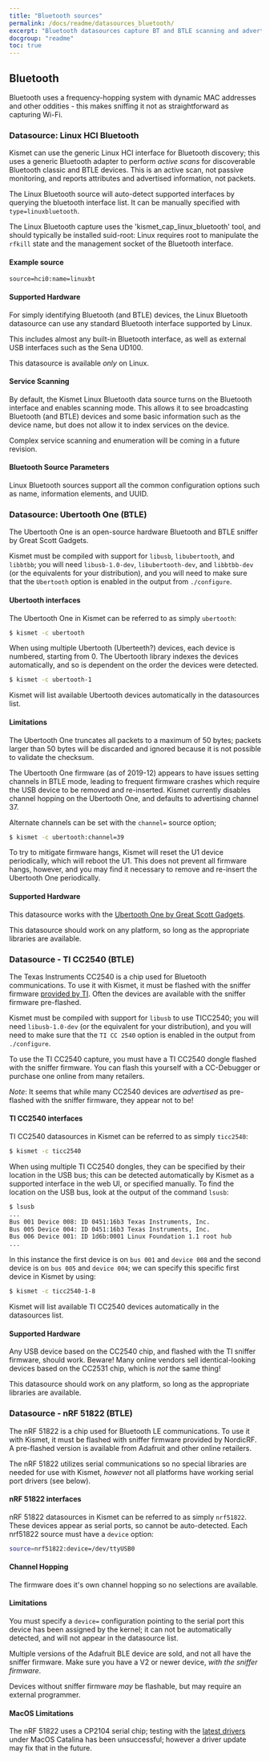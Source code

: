 ```yaml
---
title: "Bluetooth sources"
permalink: /docs/readme/datasources_bluetooth/
excerpt: "Bluetooth datasources capture BT and BTLE scanning and advertised data."
docgroup: "readme"
toc: true
---
```


## Bluetooth
Bluetooth uses a frequency-hopping system with dynamic MAC addresses and other oddities - this makes sniffing it not as straightforward as capturing Wi-Fi.

### Datasource: Linux HCI Bluetooth

Kismet can use the generic Linux HCI interface for Bluetooth discovery; this uses a generic Bluetooth adapter to perform *active scans* for discoverable Bluetooth classic and BTLE devices.  This is an active scan, not passive monitoring, and reports attributes and advertised information, not packets.

The Linux Bluetooth source will auto-detect supported interfaces by querying the bluetooth interface list.  It can be manually specified with `type=linuxbluetooth`.

The Linux Bluetooth capture uses the 'kismet_cap_linux_bluetooth' tool, and should typically be installed suid-root:  Linux requires root to manipulate the `rfkill` state and the management socket of the Bluetooth interface.

#### Example source
```
source=hci0:name=linuxbt
```

#### Supported Hardware

For simply identifying Bluetooth (and BTLE) devices, the Linux Bluetooth datasource can use any standard Bluetooth interface supported by Linux.

This includes almost any built-in Bluetooth interface, as well as external USB interfaces such as the Sena UD100.

This datasource is available *only* on Linux.

#### Service Scanning

By default, the Kismet Linux Bluetooth data source turns on the Bluetooth interface and enables scanning mode.  This allows it to see broadcasting Bluetooth (and BTLE) devices and some basic information such as the device name, but does not allow it to index services on the device.

Complex service scanning and enumeration will be coming in a future revision.

#### Bluetooth Source Parameters
Linux Bluetooth sources support all the common configuration options such as name, information elements, and UUID.

### Datasource: Ubertooth One (BTLE)

The Ubertooth One is an open-source hardware Bluetooth and BTLE sniffer by Great Scott Gadgets.

Kismet must be compiled with support for `libusb`, `libubertooth`, and `libbtbb`; you will need `libusb-1.0-dev`, `libubertooth-dev`, and `libbtbb-dev` (or the equivalents for your distribution), and you will need to make sure that the `Ubertooth` option is enabled in the output from `./configure`.

#### Ubertooth interfaces

The Ubertooth One in Kismet can be referred to as simply `ubertooth`:

```bash
$ kismet -c ubertooth
```

When using multiple Ubertooth (Uberteeth?) devices, each device is numbered, starting from 0.  The Ubertooth library indexes the devices automatically, and so is dependent on the order the devices were detected.

```bash
$ kismet -c ubertooth-1
```

Kismet will list available Ubertooth devices automatically in the datasources list.

#### Limitations

The Ubertooth One truncates all packets to a maximum of 50 bytes; packets larger than 50 bytes will be discarded and ignored because it is not possible to validate the checksum.

The Ubertooth One firmware (as of 2019-12) appears to have issues setting channels in BTLE mode, leading to frequent firmware crashes which require the USB device to be removed and re-inserted.  Kismet currently disables channel hopping on the Ubertooth One, and defaults to advertising channel 37.

Alternate channels can be set with the `channel=` source option;

```bash
$ kismet -c ubertooth:channel=39
```

To try to mitigate firmware hangs, Kismet will reset the U1 device periodically, which will reboot the U1.  This does not prevent all firmware hangs, however, and you may find it necessary to remove and re-insert the Ubertooth One periodically.

#### Supported Hardware

This datasource works with the [Ubertooth One by Great Scott Gadgets](https://greatscottgadgets.com/ubertoothone/).

This datasource should work on any platform, so long as the appropriate libraries are available.

### Datasource - TI CC2540 (BTLE)

The Texas Instruments CC2540 is a chip used for Bluetooth communications.  To use it with Kismet, it must be flashed with the sniffer firmware [provided by TI](http://www.ti.com/tool/PACKET-SNIFFER).  Often the devices are available with the sniffer firmware pre-flashed.

Kismet must be compiled with support for `libusb` to use TICC2540; you will need `libusb-1.0-dev` (or the equivalent for your distribution), and you will need to make sure that the `TI CC 2540` option is enabled in the output from `./configure`.

To use the TI CC2540 capture, you must have a TI CC2540 dongle flashed with the sniffer firmware. You can flash this yourself with a CC-Debugger or purchase one online from many retailers.

*Note*: It seems that while many CC2540 devices are *advertised* as pre-flashed with the sniffer firmware, they appear not to be!

#### TI CC2540 interfaces

TI CC2540 datasources in Kismet can be referred to as simply `ticc2540`:

```bash
$ kismet -c ticc2540
```

When using multiple TI CC2540 dongles, they can be specified by their location in the USB bus; this can be detected automatically by Kismet as a supported interface in the web UI, or specified manually.  To find the location on the USB bus, look at the output of the command `lsusb`:

```bash
$ lsusb
...
Bus 001 Device 008: ID 0451:16b3 Texas Instruments, Inc. 
Bus 005 Device 004: ID 0451:16b3 Texas Instruments, Inc.
Bus 006 Device 001: ID 1d6b:0001 Linux Foundation 1.1 root hub
...
```

In this instance the first device is on `bus 001` and `device 008` and the second device is on `bus 005` and `device 004`; we can specify this specific first device in Kismet by using:

```bash
$ kismet -c ticc2540-1-8
```

Kismet will list available TI CC2540 devices automatically in the datasources list.

#### Supported Hardware

Any USB device based on the CC2540 chip, and flashed with the TI sniffer firmware, should work.  Beware!  Many online vendors sell identical-looking devices based on the CC2531 chip, which is *not* the same thing!

This datasource should work on any platform, so long as the appropriate libraries are available.

### Datasource - nRF 51822 (BTLE)

The nRF 51822 is a chip used for Bluetooth LE communications.   To use it with Kismet, it must be flashed with sniffer firmware provided by NordicRF.  A pre-flashed version is available from Adafruit and other online retailers.

The nRF 51822 utilizes serial communications so no special libraries are needed for use with Kismet, *however* not all platforms have working serial port drivers (see below).

#### nRF 51822 interfaces

nRF 51822 datasources in Kismet can be referred to as simply `nrf51822`.  These devices appear as serial ports, so cannot be auto-detected.  Each nrf51822 source must have a `device` option:

```bash
source=nrf51822:device=/dev/ttyUSB0
```

#### Channel Hopping

The firmware does it's own channel hopping so no selections are available.

#### Limitations

You must specify a `device=` configuration pointing to the serial port this device has been assigned by the kernel; it can not be automatically detected, and will not appear in the datasource list.

Multiple versions of the Adafruit BLE device are sold, and not all have the sniffer firmware.  Make sure you have a V2 or newer device, *with the sniffer firmware*.

Devices without sniffer firmware *may* be flashable, but may require an external programmer.

#### MacOS Limitations

The nRF 51822 uses a CP2104 serial chip; testing with the [latest drivers](https://www.silabs.com/products/development-tools/software/usb-to-uart-bridge-vcp-drivers) under MacOS Catalina has been unsuccessful; however a driver update may fix that in the future.

